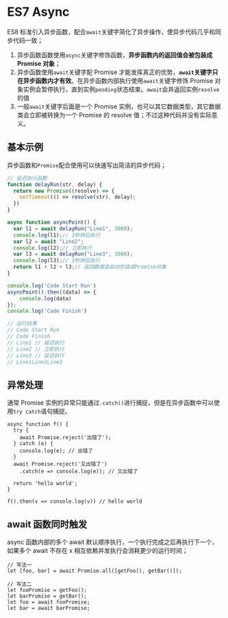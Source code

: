 # ES7 Async

ES8 标准引入异步函数，配合`await`关键字简化了异步操作，使异步代码几乎和同步代码一致；

1. 异步函数函数使用`async`关键字修饰函数，**异步函数内的返回值会被包装成 Promise 对象**；
2. 异步函数使用`await`关键字配 Promise 才能发挥真正的优势，**`await`关键字只在异步函数内才有效**。在异步函数内部执行使用`await`关键字修饰 Promise 对象实例会暂停执行，直到实例`pending`状态结束。`await`会并返回实例`resolve`的值
3. 一般`await`关键字后面是一个 Promise 实例，也可以其它数据类型，其它数据类会立即被转换为一个 Promise 的 resolve 值；不过这种代码并没有实际意义。

## 基本示例

异步函数和`Promise`配合使用可以快速写出简洁的异步代码；

```JavaScript
// 延迟执行函数
function delayRun(str, delay) {
  return new Promise((resolve) => {
    setTimeout(() => resolve(str), delay);
  })
}

async function asyncPoint() {
  var l1 = await delayRun("Line1", 3000);
  console.log(l1);// 3秒钟后执行
  var l2 = await "Line2";
  console.log(l2);// 立即执行
  var l3 = await delayRun("Line3", 3000);
  console.log(l3);// 3秒钟后执行
  return l1 + l2 + l3;// 返回数据会自动包装成Promise对象
}

console.log('Code Start Run')
asyncPoint().then((data) => {
    console.log(data)
});
console.log('Code Finish')

// 运行结果
// Code Start Run
// Code Finish
// Line1 // 延迟执行
// Line2 // 立即执行
// Line3 // 延迟执行
// Line1Line2Line3
```

## 异常处理

通常 Promise 实例的异常只能通过`.catch()`进行捕捉，但是在异步函数中可以使用`try catch`语句捕捉。

```JS
async function f() {
  try {
    await Promise.reject('出错了');
  } catch (e) {
    console.log(e); // 出错了
  }
  await Promise.reject('又出错了')
    .catch(e => console.log(e)); // 又出错了

  return 'hello world';
}

f().then(v => console.log(v)) // hello world
```

## await 函数同时触发

async 函数内部的多个 await 默认顺序执行，一个执行完成之后再执行下一个，如果多个 await 不存在 x 相互依赖并发执行会消耗更少的运行时间；

```JS
// 写法一
let [foo, bar] = await Promise.all([getFoo(), getBar()]);

// 写法二
let fooPromise = getFoo();
let barPromise = getBar();
let foo = await fooPromise;
let bar = await barPromise;
```
